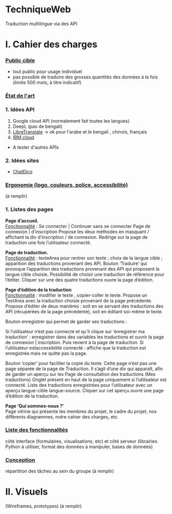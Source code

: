 # TechniqueWeb
Traduction multilingue via des API


# I. Cahier des charges 

### <ins>Public cible</ins>
- tout public pour usage individuel
- pas possible de traduire des grosses quantités des données à la fois 
(limite 500 mots, à titre indicatif)



### <ins>État de l'art</ins>

### 1. Idées API
1) Google cloud API (normalement fait toutes les langues)
2) DeepL  (pas de bengali)
3) [LibreTranslate](https://libretranslate.com/?source=auto&target=en&q=) -> ok pour l'arabe et le bengali , chinois,  français
4) [IBM cloud](https://cloud.ibm.com/catalog/services/language-translator)

- A tester d'autres APIs

### 2. Idées sites 
- [ChatDico](https://chatdico.com/)





### <ins>Ergonomie (logo, couleurs, police, accessibilité)</ins>
(à remplir)
### 1. Listes des pages 
**Page d’accueil.**<br/>
<ins>Fonctionnalité</ins> : Se connecter | Continuer sans se connecter
Page de connexion | d’inscription
Propose les deux méthodes en masquant / affichant la div d’inscription / de connexion.
Redirige sur la page de traduction une fois l’utilisateur connecté.

**Page de traduction.**<br/>
<ins>Fonctionnalité</ins> : texteArea pour rentrer son texte ; choix de la langue cible ; apparition des traductions provenant des API.
Bouton ‘Traduire’ qui provoque l’apparition des traductions provenant des API qui proposent la langue cible choisie.
Possibilité de choisir une traduction de référence pour l’éditer. Cliquer sur une des quatre traductions ouvre la page d’édition.

**Page d’édition de la traduction**<br/>
<ins>Fonctionnalité</ins> : modifier le texte , copier-coller le texte.
Propose un TextArea avec la traduction choisie provenant de la page précédente.
Propose d’éditer de deux manières : soit en se servant des traductions des API (récupérées de la page précédente), soit en éditant soi-même le texte.


Bouton enregistrer qui permet de garder ses traductions :
    
Si l’utilisateur n’est pas connecté et qu’il clique sur ‘enregistrer ma traduction’ : enregistrer dans des variables les traductions et ouvrir la page de connexion | inscription. Puis revient à la page de traduction.
Si l’utilisateur estaccessibilité connecté : affiche que la traduction est enregistrée mais ne quitte pas la page.

Bouton ‘copier’ pour faciliter la copie du texte.
Cette page n’est pas une page séparée de la page de Traduction. Il s’agit d’une div qui apparaît, afin de garder un aperçu sur les 
Page de consultation des traductions (Mes traductions)
Onglet présent en haut de la page uniquement si l’utilisateur est connecté.
Liste des traductions enregistrées pour l’utilisateur avec un aperçu langue-cible langue-source.
Cliquer sur cet aperçu ouvre une page d’édition de la traduction.

**Page ‘Qui sommes-nous ?’**<br/>
Page vitrine qui présente les membres du projet, le cadre du projet, nos différents diagrammes, notre cahier des charges, etc.


### <ins>Liste des fonctionnalités</ins>
côté interface (formulaires, visualisations, etc) et côté serveur (librairies Python à utiliser, format des données à manipuler, bases de données) 


### <ins>Conception</ins>
répartition des tâches au sein du groupe
(à remplir)




# II. Visuels
(Wireframes, prototypes)
(à remplir)



